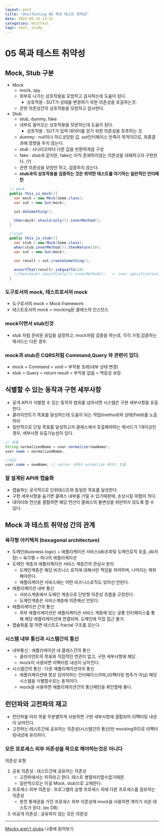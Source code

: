 ```yaml
---
layout: post
title: "UnitTesting 05 목과 테스트 취약성"
date: 2022-05-25 23:51
categories: UnitTest
tags: test, study
---
```

# 05 목과 테스트 취약성
## Mock, Stub 구분
- Mock
  - mock, spy
  - 외부로 나가는 상호작용을 모방하고 검사하는데 도움이 된다.
    - 상호작용 : SUT가 상태를 변경하기 위한 의존성을 호출하는것.
  - 관련 의존성간의 상호작용을 모방하고 검사한다.
- Stub
  - stub, dummy, fake
  - 내부로 들어오는 상호작용을 모방하는데 도움이 된다. 
    - 상호작용 : SUT가 입력 데이터를 얻기 위한 의존성을 호추하는 것.
  - dummy : null이나 하드코딩된 값. sut인터페이스 만족이 목적이므로, 최종결과에 영향을 주지 않는다.
  - stub : 시나리오마다 다른 값을 반환하게끔 구성
  - fake : stub과 같지만, fake는 아직 존재하지않는 의존성을 대체하고자 구현한다. (?)
  - 관련 의존성을 모방만 하고, 검증하지 않는다.
  - **stub과의 상호작용을 검증하는 것은 취약한 테스트를 야기하는 일반적인 안티패턴**
```java
  // mock
  public this_is_mock(){
    var mock = new Mock(Some.class);
    var sut = new Sut(mock);

    sut.doSomething();

    then(mock).should(only()).innerMethod();
  }

  //stub
  public this_is_stub(){
    var stub = new Mock(Some.class);
    when(stub.innerMethod()).thenReturn(10);
    var sut = new Sut(mock);

    var result = sut.createSomething();

    assertThat(result).isEqualTo(10)
    //then(mock).should(only()).innerMethod();   <- over specification, 깨지기 쉬운 테스트.
  }
```
### 도구로서의 mock, 테스트로서의 mock
- 도구로서의 mock = Mock framework
- 테스트로서의 mock = mocking된 클래스의 인스턴스
### mock이면서 stub인것
- stub 처럼 준비된 응답을 설정하고, mock처럼 검증을 하는데, 각각 가정,검증하는 메서드는 다른 경우.
### mock과 stub은 CQRS처럼 Command,Query 와 관련이 있다.
- mock = Command = void = 부작용 초래(내부 상태 변경)
- stub = Query = return result = 부작용 없음 = 멱등성 보장.
## 식별할 수 있는 동작과 구현 세부사항
- 공개 API가 식별할 수 있는 동작의 범위를 넘어서면 시스템은 구현 세부사항을 유출한다.
- 클라이언트가 목표를 달성하는데 도움이 되는 작업(method)와 상태(field)를 노출하라
- 일반적으로 단일 목표를 달성하고자 클래스에서 호출해야하는 메서드가 1개이상인 경우, 세부사항 유출가능성이 있다.
```java
// 유출
String normalizedName = user.normalize(newName);
user.name = normalizedName;

//숨김
user.name = newName; // setter 내에서 normalize 메서드 호출.
```
### 잘 설계된 API와 캡슐화
- 캡슐화는 궁극적으로 단위테스트와 동일한 목표를 달성한다.
- 구현 세부사항을 숨기면 클래스 내부를 가릴 수 있기때문에, 손상시킬 위험이 적다.
- 데이터와 연산을 결합하면 해당 연산이 클래스의 불변성을 위반하지 않도록 할 수 있다.
## Mock 과 테스트 취약성 간의 관계
### 육각형 아키텍처 (hexagonal architecture)
- 도메인(buisness logic) + 애플리케이션 서비스(db조회및 도메인로직 호출 ,db저장) = 육각형 = 하나의 애플리케이션
- 도메인 계층과 애플리케이션 서비스 계층간의 관심사 분리
  - 도메인계층은 해당 비즈니스 로직에 대해서만 책임을 져야하며, 나머지는 제외해야한다.
  - 애플리케이션 서비스에는 어떤 비즈니스로직도 있어선 안된다.
- 애플리케이션 내부 통신
  - 서비스계층에서 도메인 계층으로 단방향 의존성 흐름을 규정한다.
  - 도메인계층은 서비스계층에 의존해선 안된다.
- 애플리케이션 간의 통신
  - 외부 애플리케이션은 애플리케이션 서비스 계층에 있는 공통 인터페이스를 통해 해당 애플리케이션에 연결되며, 도메인에 직접 접근 불가.
- 캡슐화를 잘 하면 테스트도 fractal 구조를 갖는다. 
### 시스템 내부 통신과 시스템간의 통신
- 내부통신 : 애플리케이션 내 클래스간의 통신
  - 클라이언트의 목표와 직접적인 연관이 없고, 구현 세부사항에 해당.
  - mock이 사용되면 리팩터링 내성이 낮아진다.
- 시스템간의 통신 : 다른 애플리케이션과의 통신
  - 애플리케이션에 항상 있어야하는 인터페이스이며,(리팩터링 범주가 아님) 해당 시스템을 식별할수있는 동작이다.
  - mock을 사용하면 애플리케이션간의 통신패턴을 확인할때 좋다.
## 런던파와 고전파의 재고
- 런던파를 따라 목을 무분별하게 사용하면 구현 세부사항에 결합되어 리팩터링 내성이 낮아진다.
- 고전파는 테스트간에 공유하는 의존성(시스템간의 통신)만 mocking하므로 리팩터링내성에 유리하다.
### 모든 프로세스 외부 의존성을 목으로 해야하는것은 아니다
의존성 유형
1. 공유 의존성 : 테스트간에 공유하는 의존성
   - 고전파에서는 피하라고 한다. 테스트 병렬처리할수없기때문.
   - 일반적으로는 이걸 Mock, stub으로 교체한다.
2. 프로세스 외부 의존성 : 프로그램의 실행 프로세스 외에 다른 프로세스를 점유하는 의존성
   - 완전 통제권을 가진 프로세스 외부 의존성에 mock을 사용하면 깨지기 쉬운 테스트가 된다. (ex DB) 
3. 비공개 의존성 : 공유하지 않는 모든 의존성



--- 
[Mocks aren't stubs](https://martinfowler.com/articles/mocksArentStubs.html) 나중에 읽어보기
